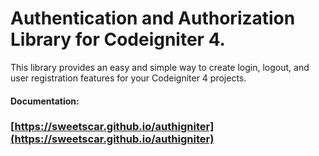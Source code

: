 # Authentication and Authorization Library for Codeigniter 4.

This library provides an easy and simple way to create login, logout, and user registration features for your Codeigniter 4 projects.

#### Documentation:
### [https://sweetscar.github.io/authigniter](https://sweetscar.github.io/authigniter)